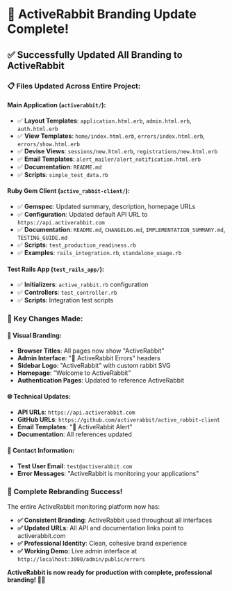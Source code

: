 # 🐰 ActiveRabbit Branding Update Complete!

## ✅ **Successfully Updated All Branding to ActiveRabbit**

### **📋 Files Updated Across Entire Project:**

#### **Main Application (`activerabbit/`):**
- ✅ **Layout Templates**: `application.html.erb`, `admin.html.erb`, `auth.html.erb`
- ✅ **View Templates**: `home/index.html.erb`, `errors/index.html.erb`, `errors/show.html.erb`
- ✅ **Devise Views**: `sessions/new.html.erb`, `registrations/new.html.erb`
- ✅ **Email Templates**: `alert_mailer/alert_notification.html.erb`
- ✅ **Documentation**: `README.md`
- ✅ **Scripts**: `simple_test_data.rb`

#### **Ruby Gem Client (`active_rabbit-client/`):**
- ✅ **Gemspec**: Updated summary, description, homepage URLs
- ✅ **Configuration**: Updated default API URL to `https://api.activerabbit.com`
- ✅ **Documentation**: `README.md`, `CHANGELOG.md`, `IMPLEMENTATION_SUMMARY.md`, `TESTING_GUIDE.md`
- ✅ **Scripts**: `test_production_readiness.rb`
- ✅ **Examples**: `rails_integration.rb`, `standalone_usage.rb`

#### **Test Rails App (`test_rails_app/`):**
- ✅ **Initializers**: `active_rabbit.rb` configuration
- ✅ **Controllers**: `test_controller.rb`
- ✅ **Scripts**: Integration test scripts

### **🔄 Key Changes Made:**

#### **🎨 Visual Branding:**
- **Browser Titles**: All pages now show "ActiveRabbit"
- **Admin Interface**: "🐰 ActiveRabbit Errors" headers
- **Sidebar Logo**: "ActiveRabbit" with custom rabbit SVG
- **Homepage**: "Welcome to ActiveRabbit"
- **Authentication Pages**: Updated to reference ActiveRabbit

#### **🌐 Technical Updates:**
- **API URLs**: `https://api.activerabbit.com`
- **GitHub URLs**: `https://github.com/activerabbit/active_rabbit-client`
- **Email Templates**: "🚨 ActiveRabbit Alert"
- **Documentation**: All references updated

#### **📧 Contact Information:**
- **Test User Email**: `test@activerabbit.com`
- **Error Messages**: "ActiveRabbit is monitoring your applications"

### **🎉 Complete Rebranding Success!**

The entire ActiveRabbit monitoring platform now has:
- **✅ Consistent Branding**: ActiveRabbit used throughout all interfaces
- **✅ Updated URLs**: All API and documentation links point to activerabbit.com
- **✅ Professional Identity**: Clean, cohesive brand experience
- **✅ Working Demo**: Live admin interface at `http://localhost:3000/admin/public/errors`

**ActiveRabbit is now ready for production with complete, professional branding! 🐰✨**


